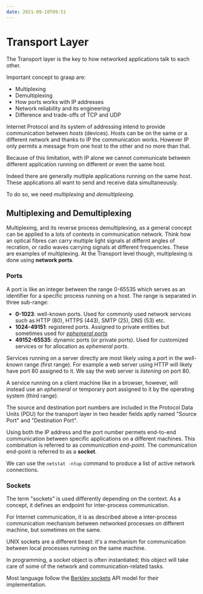 ```yaml
---
date: 2021-09-10T09:51
---
```


# Transport Layer

The Transport layer is the key to how networked applications talk to each
other.

Important concept to grasp are:

- Multiplexing
- Demultiplexing
- How ports works with IP addresses
- Network reliability and its engineering
- Difference and trade-offs of TCP and UDP

Internet Protocol and its system of addressing intend to provide
communication between _hosts_ (devices). Hosts can be on the same or a
different network and thanks to IP the communication works. However IP only
permits a message from one host to the other and no more than that.

Because of this limitation, with IP alone we cannot communicate between
different application running on different or even the same host.

Indeed there are generally multiple applications running on the same host.
These applications all want to send and receive data simultaneously.

To do so, we need _multiplexing_ and _demultiplexing_.

## Multiplexing and Demultiplexing

Multiplexing, and its reverse process demultiplexing, as a general concept
can be applied to a lots of contexts in communication network. Think how an
optical fibres can carry multiple light signals at differnt angles of
recration, or radio waves carrying signals at different frequencies. These
are examples of multiplexing. At the Transport level though, multiplexing
is done using **network ports**.

### Ports

A port is like an integer between the range 0-65535 which serves as an
identifier for a specific process running on a host. The range is separated
in three sub-range:

- **0-1023**: well-known ports. Used for commonly used network services
such as HTTP (80), HTTPS (443), SMTP (25), DNS (53) etc.
- **1024-49151**: registered ports. Assigned to private entities but
sometimes used for _[ephemeral
ports](https://en.wikipedia.org/wiki/Ephemeral_port)_
- **49152-65535**: dynamic ports (or private ports). Used for customized
services or for allocation as _ephemeral ports_.

Services running on a server directly are most likely using a port in the
_well-known_ range (first range). For example a web server using HTTP will
likely have port 80 assigned to it. We say the web server is _listening_ on
port 80.

A service running on a client machine like in a browser, however, will
instead use an _ephemeral_ or temporary port assigned to it by the
operating system (third range).

The source and destination port numbers are included in the Protocol Data
Units (PDU) for the transport layer in two header fields aptly named
"Source Port" and "Destination Port".

Using both the IP address and the port number permets end-to-end
communication between specific applications on a different machines. This
combination is referred to as _communication end-point_. The communication
end-point is referred to as a **socket**.

We can use the `netstat -ntup` command to produce a list of active network
connections.

### Sockets

The term "sockets" is used differently depending on the context. As a
concept, it defines an endpoint for inter-process communication.

For Internet communication, it is as described above a inter-process
communication mechanism between networked processes on different machine,
but sometimes on the same.

UNIX sockets are a different beast: it's a mechanism for communication
between local processes running on the same machine.

In programming, a _socket_ object is often instantiated; this object will
take care of some of the network and communication-related tasks.

Most language follow the [Berkley
sockets](https://en.wikipedia.org/wiki/Berkeley_sockets) API model for
their implementation.
